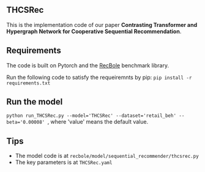 ## THCSRec
This is the implementation code of our paper **Contrasting Transformer and Hypergraph Network for Cooperative Sequential Recommendation**.

## Requirements
The code is built on Pytorch and the [RecBole](https://github.com/RUCAIBox/RecBole) benchmark library. 

Run the following code to satisfy the requeiremnts by pip:
`pip install -r requirements.txt`

## Run the model

`python run_THCSRec.py --model='THCSRec' --dataset='retail_beh' --beta='0.00008' `, where 'value' means the default value.

## Tips
- The model code is at `recbole/model/sequential_recommender/thcsrec.py`
- The key parameters is at `THCSRec.yaml`
